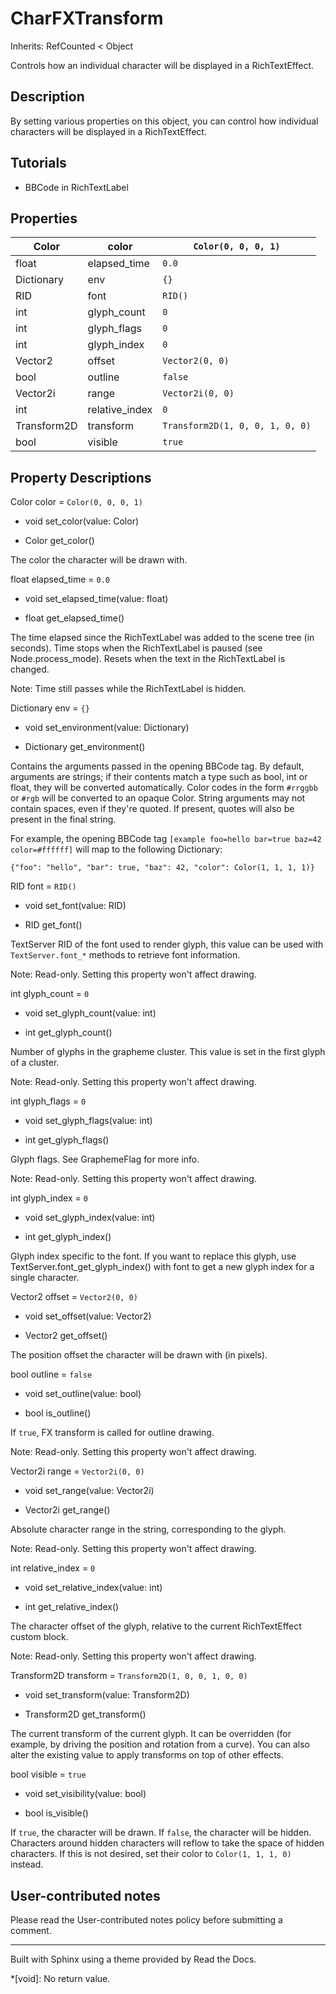 # CharFXTransform

Inherits: RefCounted < Object

Controls how an individual character will be displayed in a RichTextEffect.

## Description

By setting various properties on this object, you can control how individual
characters will be displayed in a RichTextEffect.

## Tutorials

  * BBCode in RichTextLabel

## Properties

Color | color | `Color(0, 0, 0, 1)`  
---|---|---  
float | elapsed_time | `0.0`  
Dictionary | env | `{}`  
RID | font | `RID()`  
int | glyph_count | `0`  
int | glyph_flags | `0`  
int | glyph_index | `0`  
Vector2 | offset | `Vector2(0, 0)`  
bool | outline | `false`  
Vector2i | range | `Vector2i(0, 0)`  
int | relative_index | `0`  
Transform2D | transform | `Transform2D(1, 0, 0, 1, 0, 0)`  
bool | visible | `true`  
  
## Property Descriptions

Color color = `Color(0, 0, 0, 1)`

  * void set_color(value: Color)

  * Color get_color()

The color the character will be drawn with.

float elapsed_time = `0.0`

  * void set_elapsed_time(value: float)

  * float get_elapsed_time()

The time elapsed since the RichTextLabel was added to the scene tree (in
seconds). Time stops when the RichTextLabel is paused (see Node.process_mode).
Resets when the text in the RichTextLabel is changed.

Note: Time still passes while the RichTextLabel is hidden.

Dictionary env = `{}`

  * void set_environment(value: Dictionary)

  * Dictionary get_environment()

Contains the arguments passed in the opening BBCode tag. By default, arguments
are strings; if their contents match a type such as bool, int or float, they
will be converted automatically. Color codes in the form `#rrggbb` or `#rgb`
will be converted to an opaque Color. String arguments may not contain spaces,
even if they're quoted. If present, quotes will also be present in the final
string.

For example, the opening BBCode tag `[example foo=hello bar=true baz=42
color=#ffffff]` will map to the following Dictionary:

    
    
    {"foo": "hello", "bar": true, "baz": 42, "color": Color(1, 1, 1, 1)}
    

RID font = `RID()`

  * void set_font(value: RID)

  * RID get_font()

TextServer RID of the font used to render glyph, this value can be used with
`TextServer.font_*` methods to retrieve font information.

Note: Read-only. Setting this property won't affect drawing.

int glyph_count = `0`

  * void set_glyph_count(value: int)

  * int get_glyph_count()

Number of glyphs in the grapheme cluster. This value is set in the first glyph
of a cluster.

Note: Read-only. Setting this property won't affect drawing.

int glyph_flags = `0`

  * void set_glyph_flags(value: int)

  * int get_glyph_flags()

Glyph flags. See GraphemeFlag for more info.

Note: Read-only. Setting this property won't affect drawing.

int glyph_index = `0`

  * void set_glyph_index(value: int)

  * int get_glyph_index()

Glyph index specific to the font. If you want to replace this glyph, use
TextServer.font_get_glyph_index() with font to get a new glyph index for a
single character.

Vector2 offset = `Vector2(0, 0)`

  * void set_offset(value: Vector2)

  * Vector2 get_offset()

The position offset the character will be drawn with (in pixels).

bool outline = `false`

  * void set_outline(value: bool)

  * bool is_outline()

If `true`, FX transform is called for outline drawing.

Note: Read-only. Setting this property won't affect drawing.

Vector2i range = `Vector2i(0, 0)`

  * void set_range(value: Vector2i)

  * Vector2i get_range()

Absolute character range in the string, corresponding to the glyph.

Note: Read-only. Setting this property won't affect drawing.

int relative_index = `0`

  * void set_relative_index(value: int)

  * int get_relative_index()

The character offset of the glyph, relative to the current RichTextEffect
custom block.

Note: Read-only. Setting this property won't affect drawing.

Transform2D transform = `Transform2D(1, 0, 0, 1, 0, 0)`

  * void set_transform(value: Transform2D)

  * Transform2D get_transform()

The current transform of the current glyph. It can be overridden (for example,
by driving the position and rotation from a curve). You can also alter the
existing value to apply transforms on top of other effects.

bool visible = `true`

  * void set_visibility(value: bool)

  * bool is_visible()

If `true`, the character will be drawn. If `false`, the character will be
hidden. Characters around hidden characters will reflow to take the space of
hidden characters. If this is not desired, set their color to `Color(1, 1, 1,
0)` instead.

## User-contributed notes

Please read the User-contributed notes policy before submitting a comment.

* * *

Built with Sphinx using a theme provided by Read the Docs.

  *[void]: No return value.

